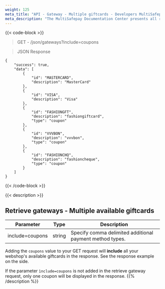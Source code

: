 ```yaml
---
weight: 125
meta_title: "API - Gateway - Multiple giftcards - Developers MultiSafepay"
meta_description: "The MultiSafepay Documentation Center presents all relevant information about our Plugins and API. You can also find support pages for Payment Methods, Tools and General Questions as well as the contact details of our Support and Integration Teams."
---
```

{{< code-block >}}

> GET - /json/gateways?include=coupons


> JSON Response

```shell
{
    "success": true,
    "data": [
        {
            "id": "MASTERCARD",
            "description": "MasterCard"
        },
        {
            "id": "VISA",
            "description": "Visa"
        },
        {
            "id": "FASHIONGFT",
            "description": "fashiongiftcard",
            "type": "coupon"
        },
        {
            "id": "VVVBON",
            "description": "vvvbon",
            "type": "coupon"
        },
        {
            "id": "FASHIONCHQ",
            "description": "fashioncheque",
            "type": "coupon"
        }
    ]
}

``` 
{{< /code-block >}}

{{< description >}}
## Retrieve gateways - Multiple available giftcards
| Parameter           | Type   | Description |
|---------------------|--------|-------------|
| include=coupons            | string | Specify comma delimited additional payment method types. |

Adding the ```coupons``` value to your GET request will **include** all your webshop's available giftcards in the response. See the response example on the side.

If the parameter ```ìnclude=coupons``` is not added in the retrieve gateway request, only one coupon will be displayed in the response.
{{% /description %}}